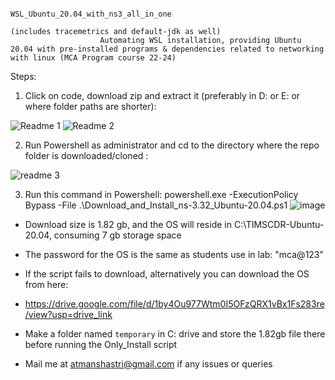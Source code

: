                                                                           WSL_Ubuntu_20.04_with_ns3_all_in_one
                                                                      (includes tracemetrics and default-jdk as well)
                        Automating WSL installation, providing Ubuntu 20.04 with pre-installed programs & dependencies related to networking with linux (MCA Program course 22-24)

Steps:

1. Click on code, download zip and extract it (preferably in D: or E: or where folder paths are shorter):

![Readme 1](https://github.com/Atman-Shastri/WSL_Ubuntu_20.04_with_ns3_all_in_one/assets/126988436/df21ab78-96b0-48b6-b9fb-83afc90f1224)
![Readme 2](https://github.com/Atman-Shastri/WSL_Ubuntu_20.04_with_ns3_all_in_one/assets/126988436/48f9ae6a-ce70-4a78-93d0-3877c4bc3cc8)


2. Run Powershell as administrator and cd to the directory where the repo folder is downloaded/cloned :

![readme 3](https://github.com/Atman-Shastri/WSL_Ubuntu_20.04_with_ns3_all_in_one/assets/126988436/2ec9593a-c447-43b1-92a6-1ac1336b0c5a)

3. Run this command in Powershell:
powershell.exe -ExecutionPolicy Bypass -File .\Download_and_Install_ns-3.32_Ubuntu-20.04.ps1
![image](https://github.com/Atman-Shastri/WSL_Ubuntu_20.04_with_ns3_all_in_one/assets/126988436/5a40ea0a-f37b-4c23-8d13-861c106f3e1f)


- Download size is 1.82 gb, and the OS will reside in C:\TIMSCDR-Ubuntu-20.04, consuming 7 gb storage space
- The password for the OS is the same as students use in lab: "mca@123"

- If the script fails to download, alternatively you can download the OS from here:
- https://drive.google.com/file/d/1by4Ou977Wtm0I5OFzQRX1vBx1Fs283re/view?usp=drive_link
- Make a folder named `temporary` in C: drive and store the 1.82gb file there before running the Only_Install script
- Mail me at atmanshastri@gmail.com if any issues or queries
